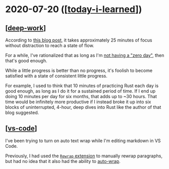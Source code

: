 # 2020-07-20 ([[today-i-learned]])

## [[deep-work]]

According to [this blog
post](https://azeria-labs.com/the-importance-of-deep-work-the-30-hour-method-for-learning-a-new-skill/),
it takes approximately 25 minutes of focus without distraction to reach a state
of flow.

For a while, I've rationalized that as long as I'm [not having a "zero
day"](https://medium.com/@fayadh56/the-concept-of-no-more-zero-days-and-why-motivation-is-fleeting-9c1c307f8948),
then that's good enough.

While a little progress is better than no progress, it's foolish to become
satisfied with a state of consistent little progress.

For example, I used to think that 10 minutes of practicing Rust each day is good
enough, as long as I do it for a sustained period of time. If I end up doing 10
minutes per day for six months, that adds up to ~30 hours. That time would
be infinitely more productive if I instead broke it up into six blocks of
uninterrupted, 4-hour, deep dives into Rust like the author of that blog
suggested.

## [[vs-code]]

I've been trying to turn on auto text wrap while I'm editing markdown in VS
Code.

Previously, I had used the [`Rewrap`
extension](https://marketplace.visualstudio.com/items?itemName=stkb.rewrap) to
manually rewrap paragraphs, but had no idea that it also had the ability to
[auto-wrap](https://github.com/stkb/Rewrap/wiki/Auto-wrap).

[//begin]: # "Autogenerated link references for markdown compatibility"
[today-i-learned]: ../today-i-learned "Today I Learned"
[deep-work]: ../../topics/productivity/deep-work "Deep Work"
[vs-code]: ../../topics/tools/vs-code "VS Code"
[//end]: # "Autogenerated link references"
